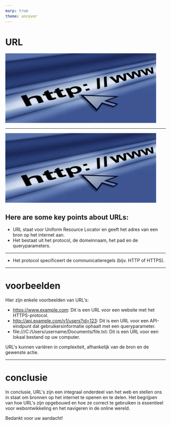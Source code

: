 ```yaml
---
marp: true
theme: uncover
---
```

<style>
    {
        background-color: black;
        color: white;
    }

    section.firstSlide {
        text-align: center;
    }

    section.firstSlide image {
        opacity: 0.5;
    }


</style>
<!--_class: firstSlide -->
# URL

![bg](assets/images/url.jpg)

---
<style>
    {
        font
    }
</style>
![bg left](assets/images/url.jpg)
## Here are some key points about URLs:

- URL staat voor Uniform Resource Locator en geeft het adres van een bron op het internet aan.
- Het bestaat uit het protocol, de domeinnaam, het pad en de queryparameters.

---


- Het protocol specificeert de communicatieregels (bijv. HTTP of HTTPS).



---

# voorbeelden

Hier zijn enkele voorbeelden van URL's:

- https://www.example.com: Dit is een URL voor een website met het HTTPS-protocol.
- http://api.example.com/v1/users?id=123: Dit is een URL voor een API-eindpunt dat gebruikersinformatie ophaalt met een queryparameter.
- file:///C:/Users/username/Documents/file.txt: Dit is een URL voor een lokaal bestand op uw computer.

URL's kunnen variëren in complexiteit, afhankelijk van de bron en de gewenste actie.

---

# conclusie

In conclusie, URL's zijn een integraal onderdeel van het web en stellen ons in staat om bronnen op het internet te openen en te delen. Het begrijpen van hoe URL's zijn opgebouwd en hoe ze correct te gebruiken is essentieel voor webontwikkeling en het navigeren in de online wereld.

Bedankt voor uw aandacht!
